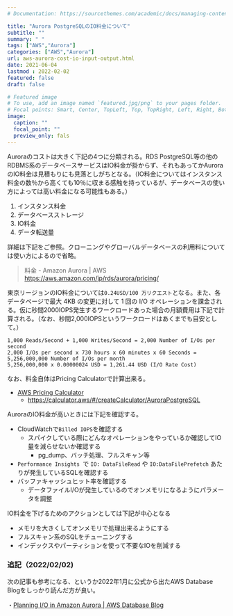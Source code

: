 ```yaml
---
# Documentation: https://sourcethemes.com/academic/docs/managing-content/

title: "Aurora PostgreSQLのIO料金について"
subtitle: ""
summary: " "
tags: ["AWS","Aurora"]
categories: ["AWS","Aurora"]
url: aws-aurora-cost-io-input-output.html
date: 2021-06-04
lastmod : 2022-02-02
featured: false
draft: false

# Featured image
# To use, add an image named `featured.jpg/png` to your pages folder.
# Focal points: Smart, Center, TopLeft, Top, TopRight, Left, Right, BottomLeft, Bottom, BottomRight.
image:
  caption: ""
  focal_point: ""
  preview_only: fals
---
```


Auroraのコストは大きく下記の4つに分類される。RDS PostgreSQL等の他のRDBMS系のデータベースサービスはIO料金が掛からず、それもあってかAuroraのIO料金は見積もりにも見落としがちとなる。（IO料金についてはインスタンス料金の数％から高くても10％に収まる感触を持っているが、データベースの使い方によっては高い料金になる可能性もある。）

1. インスタンス料金
2. データベースストレージ
3. IO料金
4. データ転送量

詳細は下記をご参照。クローニングやグローバルデータベースの利用料については使い方によるので省略。

> 料金 - Amazon Aurora | AWS https://aws.amazon.com/jp/rds/aurora/pricing/

東京リージョンのIO料金については`0.24USD/100 万リクエスト`となる。また、各データページで最大 4KB の変更に対して 1 回の I/O オペレーションを課金される。仮に秒間2000IOPS発生するワークロードあった場合の月額費用は下記で計算される。（なお、秒間2,000IOPSというワークロードはあくまでも目安として。）

```
1,000 Reads/Second + 1,000 Writes/Second = 2,000 Number of I/Os per second
2,000 I/Os per second x 730 hours x 60 minutes x 60 Seconds = 5,256,000,000 Number of I/Os per month
5,256,000,000 x 0.00000024 USD = 1,261.44 USD (I/O Rate Cost)
```

なお、料金自体はPricing Calculatorで計算出来る。

- [AWS Pricing Calculator](https://calculator.aws/#/createCalculator/AuroraPostgreSQL)
  - https://calculator.aws/#/createCalculator/AuroraPostgreSQL

AuroraのIO料金が高いときには下記を確認する。

- CloudWatchで`Billed IOPS`を確認する
  - スパイクしている際にどんなオペレーションをやっているか確認してIO量を減らせないか確認する
    - pg_dump、バッチ処理、フルスキャン等
- `Performance Insights `で `IO: DataFileRead` や `IO:DataFilePrefetch` あたりが発生しているSQLを確認する
- バッファキャッシュヒット率を確認する
  - データファイルI/Oが発生しているのでオンメモリになるようにパラメータを調整

IO料金を下げるためのアクションとしては下記が中心となる

- メモリを大きくしてオンメモリで処理出来るようにする
- フルスキャン系のSQLをチューニングする
- インデックスやパーティションを使って不要なIOを削減する

### 追記（2022/02/02)

次の記事も参考になる、というか2022年1月に公式から出たAWS Database Blogをしっかり読んだ方が良い。

・[Planning I/O in Amazon Aurora \| AWS Database Blog](https://aws.amazon.com/jp/blogs/database/planning-i-o-in-amazon-aurora/)



